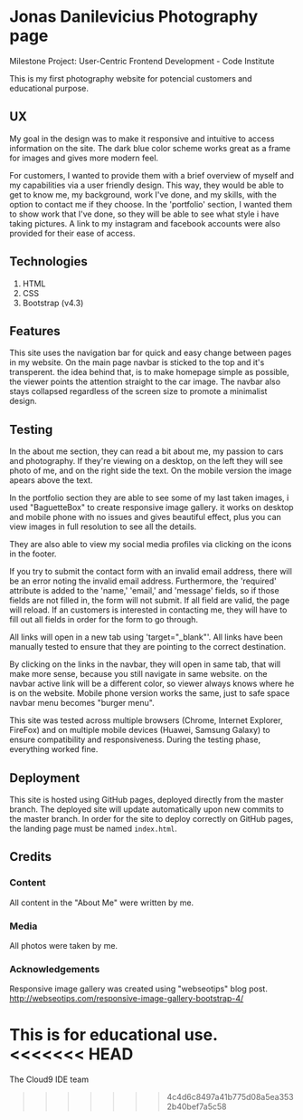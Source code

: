 # Jonas Danilevicius Photography page

Milestone Project: User-Centric Frontend Development - Code Institute 

This is my first photography website for potencial customers and educational purpose. 



## UX
My goal in the design was to make it responsive and intuitive to access information on the site.
The dark blue color scheme works great as a frame for images and gives more modern feel. 

For customers, I wanted to provide them with a brief overview of myself and my capabilities via a user friendly design. This way,
they would be able to get to know me, my background, work I've done, and my skills, with the option to contact me if they choose. 
In the 'portfolio' section, I wanted them to show work that I've done, so they will be able to see what style i have taking pictures.
A link to my instagram and facebook accounts were also provided for their ease of access. 


## Technologies
1. HTML
2. CSS
3. Bootstrap (v4.3)


## Features
This site uses the navigation bar for quick and easy change between pages in my website.
On the main page navbar is sticked to the top and it's transperent. the idea behind that, is to make homepage simple as possible, the viewer 
points the attention straight to the car image. 
The navbar also stays collapsed regardless of the screen size to promote a minimalist design.


## Testing
In the about me section, they can read a bit about me, my passion to cars and photography. If they're viewing on a desktop, on the left 
they will see photo of me, and on the right side the text.
On the mobile version the image apears above the text.

In the portfolio section they are able to see some of my last taken images, i used "BaguetteBox" to create responsive image gallery.
it works on desktop and mobile phone with no issues and gives beautiful effect, plus you can view images in full resolution to see all the
details.


They are also able to view my social media profiles via clicking on the icons in the footer. 

If you try to submit the contact form with an invalid email address, there will be an error noting the invalid email address. Furthermore, 
the 'required' attribute is added to the 'name,' 'email,' and 'message' fields, so if those fields are not filled in, the form will not submit. 
If all field are valid, the page will reload. If an customers is interested in contacting me, they will have to fill out all 
fields in order for the form to go through.

All links will open in a new tab using 'target="_blank"'.
All links have been manually tested to ensure that they are pointing to the correct destination.

By clicking on the links in the navbar, they will open in same tab, that will make more sense, because you still navigate in same website.
on the navbar active link will be a different color, so viewer always knows where he is on the website.
Mobile phone version works the same, just to safe space navbar menu becomes "burger menu". 

This site was tested across multiple browsers (Chrome, Internet Explorer, FireFox) and on multiple mobile devices 
(Huawei,  Samsung Galaxy) to ensure compatibility and responsiveness. During the testing phase, everything worked fine.


## Deployment
This site is hosted using GitHub pages, deployed directly from the master branch. The deployed site will update automatically upon new
commits to the master branch. In order for the site to deploy correctly on GitHub pages, the landing page must be named `index.html`.


## Credits

### Content
All content in the "About Me" were written by me. 

### Media
All photos were taken by me. 

### Acknowledgements


Responsive image gallery was created using "webseotips" blog post. http://webseotips.com/responsive-image-gallery-bootstrap-4/

**This is for educational use.** 
<<<<<<< HEAD
=======

The Cloud9 IDE team
>>>>>>> 4c4d6c8497a41b775d08a5ea3532b40bef7a5c58
